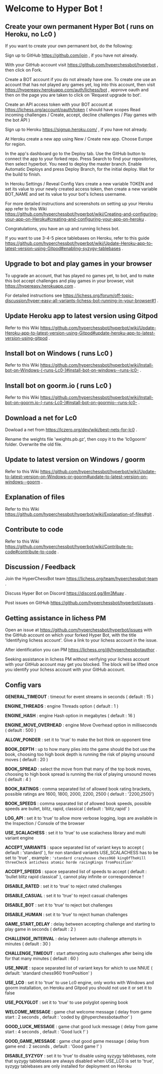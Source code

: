 # Welcome to Hyper Bot !
## Create your own permanent Hyper Bot ( runs on Heroku, no Lc0 )
If you want to create your own permanent bot, do the following:  
  
Sign up to GitHub https://github.com/join , if you have not already.  
  
With your GitHub account visit https://github.com/hyperchessbot/hyperbot , then click on Fork.  
  
Create a BOT account if you do not already have one. To create one use an account that has not played any games yet, log into this account, then visit https://hypereasy.herokuapp.com/auth/lichess/bot , approve oauth and then on the page you are taken to click on 'Request upgrade to bot'.  
  
Create an API access token with your BOT account at https://lichess.org/account/oauth/token ( should have scopes Read incoming challenges / Create, accept, decline challenges / Play games with the bot API )  
  
Sign up to Heroku https://signup.heroku.com/ , if you have not already.  
  
At Heroku create a new app using New / Create new app. Choose Europe for region.  
  
In the app's dashboard go to the Deploy tab. Use the GitHub button to connect the app to your forked repo. Press Search to find your repositories, then select hyperbot. You need to deploy the master branch. Enable Automatic Deploys and press Deploy Branch, for the initial deploy. Wait for the build to finish.  
  
In Heroku Settings / Reveal Config Vars create a new variable TOKEN and set its value to your newly created access token, then create a new variable BOT_NAME and set its value to your bot's lichess username.  
  
For more detailed instructions and screenshots on setting up your Heroku app refer to this Wiki https://github.com/hyperchessbot/hyperbot/wiki/Creating-and-configuring-your-app-on-Heroku#creating-and-configuring-your-app-on-heroku .  
  
Congratulations, you have an up and running lichess bot.  
  
If you want to use 3-4-5 piece tablebases on Heroku, refer to this guide https://github.com/hyperchessbot/hyperbot/wiki/Update-Heroku-app-to-latest-version-using-Gitpod#enabling-syzygy-tablebases .
## Upgrade to bot and play games in your browser
To upgrade an account, that has played no games yet, to bot, and to make this bot accept challenges and play games in your browser, visit https://hypereasy.herokuapp.com .  
  
For detailed instructions see https://lichess.org/forum/off-topic-discussion/hyper-easy-all-variants-lichess-bot-running-in-your-browser#1 .
## Update Heroku app to latest version using Gitpod
Refer to this Wiki https://github.com/hyperchessbot/hyperbot/wiki/Update-Heroku-app-to-latest-version-using-Gitpod#update-heroku-app-to-latest-version-using-gitpod .
## Install bot on Windows ( runs Lc0 )
Refer to this Wiki https://github.com/hyperchessbot/hyperbot/wiki/Install-bot-on-Windows-(-runs-Lc0-)#install-bot-on-windows--runs-lc0- .
## Install bot on goorm.io ( runs Lc0 )
Refer to this Wiki https://github.com/hyperchessbot/hyperbot/wiki/Install-bot-on-goorm.io-(-runs-Lc0-)#install-bot-on-goormio--runs-lc0- .
## Download a net for Lc0
Dowload a net from https://lczero.org/dev/wiki/best-nets-for-lc0 .  
  
Rename the weights file 'weights.pb.gz', then copy it to the 'lc0goorm' folder. Overwrite the old file.
## Update to latest version on Windows / goorm
Refer to this Wiki https://github.com/hyperchessbot/hyperbot/wiki/Update-to-latest-version-on-Windows-or-goorm#update-to-latest-version-on-windows--goorm .
## Explanation of files
Refer to this Wiki https://github.com/hyperchessbot/hyperbot/wiki/Explanation-of-files#git .
## Contribute to code
Refer to this Wiki https://github.com/hyperchessbot/hyperbot/wiki/Contribute-to-code#contribute-to-code .
## Discussion / Feedback
Join the HyperChessBot team https://lichess.org/team/hyperchessbot-team .  
  
Discuss Hyper Bot on Discord https://discord.gg/8m3Muay .  
  
Post issues on GitHub https://github.com/hyperchessbot/hyperbot/issues .
## Getting assistance in lichess PM
Open an issue at https://github.com/hyperchessbot/hyperbot/issues with the GitHub account on which your forked Hyper Bot, with the title 'Identifying lichess account'. Give a link to your lichess account in the issue.  
  
After identification you can PM https://lichess.org/@/hyperchessbotauthor .  
  
Seeking assistance in lichess PM without verifying your lichess account with your GitHub account may get you blocked. The block will be lifted once you identify your lichess account with your GitHub account.
## Config vars
**GENERAL_TIMEOUT** : timeout for event streams in seconds ( default : 15 )  
  
**ENGINE_THREADS** : engine Threads option ( default : 1 )  
  
**ENGINE_HASH** : engine Hash option in megabytes ( default : 16 )  
  
**ENGINE_MOVE_OVERHEAD** : engine Move Overhead option in milliseconds ( default : 500 )  
  
**ALLOW_PONDER** : set it to 'true' to make the bot think on opponent time  
  
**BOOK_DEPTH** : up to how many plies into the game should the bot use the book, choosing too high book depth is running the risk of playing unsound moves ( default : 20 )  
  
**BOOK_SPREAD** : select the move from that many of the top book moves, choosing to high book spread is running the risk of playing unsound moves ( default : 4 )  
  
**BOOK_RATINGS** : comma separated list of allowed book rating brackets, possible ratings are 1600, 1800, 2000, 2200, 2500 ( default : '2200,2500')  
  
**BOOK_SPEEDS** : comma separated list of allowed book speeds, possible speeds are bullet, blitz, rapid, classical ( default : 'blitz,rapid' )  
  
**LOG_API** : set it to 'true' to allow more verbose logging, logs are available in the Inspection / Console of the browser  
  
**USE_SCALACHESS** : set it to 'true' to use scalachess library and multi variant engine  
  
**ACCEPT_VARIANTS** : space separated list of variant keys to accept ( default : 'standard' ), for non standard variants USE_SCALACHESS has to be set to 'true' , example : `'standard crazyhouse chess960 kingOfTheHill threeCheck antichess atomic horde racingKings fromPosition'`  
  
**ACCEPT_SPEEDS** : space separated list of speeds to accept ( default : 'bullet blitz rapid classical' ), cannot play infinite or correspondence !  
  
**DISABLE_RATED** : set it to 'true' to reject rated challenges  
  
**DISABLE_CASUAL** : set it to 'true' to reject casual challenges  
  
**DISABLE_BOT** : set it to 'true' to reject bot challenges  
  
**DISABLE_HUMAN** : set it to 'true' to reject human challenges  
  
**GAME_START_DELAY** : delay between accepting challenge and starting to play game in seconds ( default : 2 )  
  
**CHALLENGE_INTERVAL** : delay between auto challenge attempts in minutes ( default : 30 )  
  
**CHALLENGE_TIMEOUT** : start attempting auto challenges after being idle for that many minutes ( default : 60 )  
  
**USE_NNUE** : space separated list of variant keys for which to use NNUE ( default: 'standard chess960 fromPosition' )  
  
**USE_LC0** : set it to 'true' to use Lc0 engine, only works with Windows and goorm installation, on Heroku and Gitpod you should not use it or set it to false  
  
**USE_POLYGLOT** : set it to 'true' to use polyglot opening book  
  
**WELCOME_MESSAGE** : game chat welcome message ( delay from game start : 2 seconds , default : 'coded by @hyperchessbotauthor' )  
  
**GOOD_LUCK_MESSAGE** : game chat good luck message ( delay from game start : 4 seconds , default : 'Good luck !' )  
  
**GOOD_GAME_MESSAGE** : game chat good game message ( delay from game end : 2 seconds , default : 'Good game !' )  
  
**DISABLE_SYZYGY** : set it to 'true' to disable using syzygy tablebases, note that syzygy tablebases are always disabled when USE_LC0 is set to 'true', syzygy tablebases are only installed for deployment on Heroku